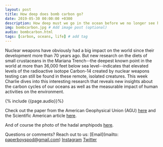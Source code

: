 ```yaml
---
layout: post
title: How deep does bomb carbon go?
date: 2019-05-30 00:00:00 +0300
description: How deep must we go in the ocean before we no longer see human traces? # Add post description (shows up as description on social media posts)
img: bombcarbon.jpg # Add image post (optional)
audio: bombcarbon.html
tags: [carbon, oceans, life] # add tag
---
```


Nuclear weapons have obviously had a big impact on the world since their development more than 70 years ago. But new research on the diets of small crustaceans in the Mariana Trench--the deepest known point in the world at more than 36,000 feet below sea level--indicates that elevated levels of the radioactive isotope Carbon-14 created by nuclear weapons testing can still be found in these remote, isolated creatures. This week Charlie dives into this interesting research that reveals new insights about the carbon cycles of our oceans as well as the measurable impact of human activities on the environment.

{% include {{page.audio}}%}

Check out the paper from the American Geophysical Union (AGU) [here](https://agupubs.onlinelibrary.wiley.com/doi/10.1029/2018GL081514) and the Scientific American article [here](https://www.scientificamerican.com/article/bomb-carbon-has-been-found-in-deep-ocean-creatures/?redirect=1).

And of course the photo of the hadal amphipods [here](https://schmidtocean.org/cruise-log-post/the-deepest-living-animals/).

Questions or comments? Reach out to us: [Email](mailto: paperboyspod@gmail.com) [Instagram](https://www.instagram.com/paperboyspod/) [Twitter](https://twitter.com/PaperBoysPod)
